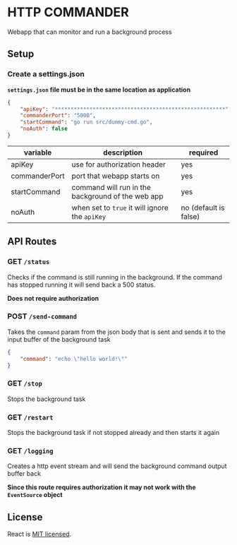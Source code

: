 # HTTP COMMANDER
 Webapp that can monitor and run a background process

 ## Setup

 ### Create a settings.json

 **`settings.json` file must be in the same location as application**

```json
{
    "apiKey": "******************************************************",
    "commanderPort": "5000",
    "startCommand": "go run src/dummy-cmd.go",
    "noAuth": false
}
```

variable | description | required
--- | --- | ---
apiKey | use for authorization header | yes
commanderPort | port that webapp starts on | yes
startCommand | command will run in the background of the web app | yes
noAuth  | when set to `true` it will ignore the `apiKey` | no (default is false)

## API Routes

### GET `/status`

Checks if the command is still running in the background. If the command has stopped running it will send back a 500 status.

**Does not require authorization**

### POST `/send-command`

Takes the `command` param from the json body that is sent and sends it to the input buffer of the background task

``` json
{
    "command": "echo \"hello world!\""
}
```

### GET `/stop`

Stops the background task

### GET `/restart`

Stops the background task if not stopped already and then starts it again

### GET `/logging`

Creates a http event stream and will send the background command output buffer back

**Since this route requires authorization it may not work with the `EventSource` object**

## License

React is [MIT licensed](./LICENSE).